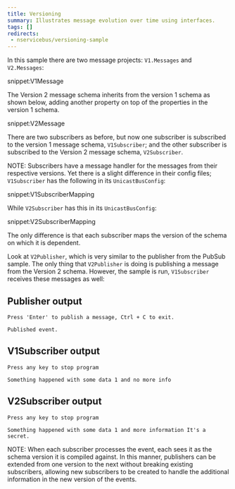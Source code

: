 ```yaml
---
title: Versioning
summary: Illustrates message evolution over time using interfaces.
tags: []
redirects:
 - nservicebus/versioning-sample
---
```


In this sample there are two message projects: `V1.Messages` and `V2.Messages`:
 
snippet:V1Message

The Version 2 message schema inherits from the version 1 schema as shown below, adding another property on top of the properties in the version 1 schema.

snippet:V2Message

There are two subscribers as before, but now one subscriber is subscribed to the version 1 message schema, `V1Subscriber`; and the other subscriber is subscribed to the Version 2 message schema, `V2Subscriber`.

NOTE: Subscribers have a message handler for the messages from their respective versions. Yet there is a slight difference in their config files; `V1Subscriber` has the following in its `UnicastBusConfig`:

snippet:V1SubscriberMapping

While `V2Subscriber` has this in its `UnicastBusConfig`:

snippet:V2SubscriberMapping

The only difference is that each subscriber maps the version of the schema on which it is dependent.

Look at `V2Publisher`, which is very similar to the publisher from the PubSub sample. The only thing that `V2Publisher` is doing is publishing a message from the Version 2 schema. However, the sample is run, `V1Subscriber` receives these messages as well:

## Publisher output

```
Press 'Enter' to publish a message, Ctrl + C to exit.

Published event.
```

## V1Subscriber output

```
Press any key to stop program

Something happened with some data 1 and no more info
```

## V2Subscriber output

```
Press any key to stop program

Something happened with some data 1 and more information It's a secret.
```

NOTE: When each subscriber processes the event, each sees it as the schema version it is compiled against. In this manner, publishers can be extended from one version to the next without breaking existing subscribers, allowing new subscribers to be created to handle the additional information in the new version of the events.


